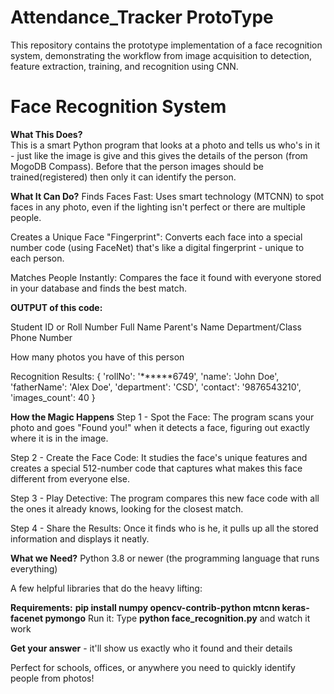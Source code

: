 # Attendance_Tracker ProtoType
This repository contains the prototype implementation of a face recognition system, demonstrating the workflow from image acquisition to detection, feature extraction, training, and recognition using CNN.
# Face Recognition System
**What This Does?**  
This is a smart Python program that looks at a photo and tells us who's in it - just like the image is give and this gives the details of the person (from MogoDB Compass). Before that the person images should be trained(registered) then only it can identify the person.

**What It Can Do?**
Finds Faces Fast: Uses smart technology (MTCNN) to spot faces in any photo, even if the lighting isn't perfect or there are multiple people.

Creates a Unique Face "Fingerprint": Converts each face into a special number code (using FaceNet) that's like a digital fingerprint - unique to each person.

Matches People Instantly: Compares the face it found with everyone stored in your database and finds the best match.

**OUTPUT of this code:**

Student ID or Roll Number
Full Name
Parent's Name
Department/Class
Phone Number

How many photos you have of this person

Recognition Results:
{
  'rollNo': '******6749',
  'name': 'John Doe',
  'fatherName': 'Alex Doe',
  'department': 'CSD',
  'contact': '9876543210',
  'images_count': 40
}

**How the Magic Happens**
Step 1 - Spot the Face: The program scans your photo and goes "Found you!" when it detects a face, figuring out exactly where it is in the image.

Step 2 - Create the Face Code: It studies the face's unique features and creates a special 512-number code that captures what makes this face different from everyone else.

Step 3 - Play Detective: The program compares this new face code with all the ones it already knows, looking for the closest match.

Step 4 - Share the Results: Once it finds who is he, it pulls up all the stored information and displays it neatly.

**What we Need?**
Python 3.8 or newer (the programming language that runs everything)

A few helpful libraries that do the heavy lifting:

**Requirements:**
**pip install numpy opencv-contrib-python mtcnn keras-facenet pymongo**
Run it: Type **python face_recognition.py** and watch it work

**Get your answer** - it'll show us exactly who it found and their details

Perfect for schools, offices, or anywhere you need to quickly identify people from photos!
